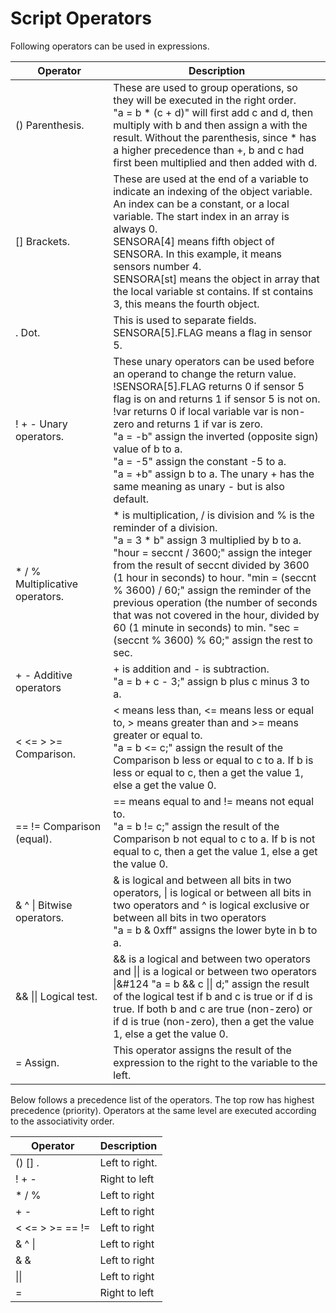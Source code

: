 # Script Operators

Following operators can be used in expressions.

| Operator                                         | Description                                                                                                                                                                                                                                                                                                                                                                                                                                                                           |
| ------------------------------------------------ | ------------------------------------------------------------------------------------------------------------------------------------------------------------------------------------------------------------------------------------------------------------------------------------------------------------------------------------------------------------------------------------------------------------------------------------------------------------------------------------- |
| <div style="width: 100pt">() Parenthesis. </div> | These are used to group operations, so they will be executed in the right order.</br>&quot;a = b \* (c + d)&quot; will first add c and d, then multiply with b and then assign a with the result. Without the parenthesis, since \* has a higher precedence than +, b and c had first been multiplied and then added with d.                                                                                                                                                           |
| [] Brackets.                                     | These are used at the end of a variable to indicate an indexing of the object variable. An index can be a constant, or a local variable. The start index in an array is always 0.</br>SENSORA[4] means fifth object of SENSORA. In this example, it means sensors number 4.</br>SENSORA[st] means the object in array that the local variable st contains. If st contains 3, this means the fourth object.                                                                              |
| . Dot.                                           | This is used to separate fields.</br>SENSORA[5].FLAG means a flag in sensor 5.                                                                                                                                                                                                                                                                                                                                                                                                         |
| ! + - Unary operators.                           | These unary operators can be used before an operand to change the return value.</br> !SENSORA[5].FLAG returns 0 if sensor 5 flag is on and returns 1 if sensor 5 is not on.</br> !var returns 0 if local variable var is non-zero and returns 1 if var is zero.</br> "a = -b" assign the inverted (opposite sign) value of b to a. </br>"a = -5" assign the constant -5 to a.</br>"a = +b" assign b to a. The unary + has the same meaning as unary - but is also default.                 |
| \* / % Multiplicative operators.                 | \* is multiplication, / is division and % is the reminder of a division. </br>"a = 3 \* b" assign 3 multiplied by b to a. </br>"hour = seccnt / 3600;" assign the integer from the result of seccnt divided by 3600 (1 hour in seconds) to hour. "min = (seccnt % 3600) / 60;" assign the reminder of the previous operation (the number of seconds that was not covered in the hour, divided by 60 (1 minute in seconds) to min. "sec = (seccnt % 3600) % 60;" assign the rest to sec. |
| + - Additive operators                           | + is addition and - is subtraction.</br>"a = b + c - 3;" assign b plus c minus 3 to a.                                                                                                                                                                                                                                                                                                                                                                                                 |
| < <= > >= Comparison.                            | < means less than, <= means less or equal to, > means greater than and >= means greater or equal to.<br>"a = b <= c;" assign the result of the Comparison b less or equal to c to a. If b is less or equal to c, then a get the value 1, else a get the value 0.                                                                                                                                                                                                                      |
| == != Comparison (equal).                        | == means equal to and != means not equal to. <br>"a = b != c;" assign the result of the Comparison b not equal to c to a. If b is not equal to c, then a get the value 1, else a get the value 0.                                                                                                                                                                                                                                                                                     |
| & ^ &#124; Bitwise operators.                    | & is logical and between all bits in two operators, &#124; is logical or between all bits in two operators and ^ is logical exclusive or between all bits in two operators<br>"a = b & 0xff" assigns the lower byte in b to a.                                                                                                                                                                                                                                                        |
| && &#124;&#124; Logical test.                    | && is a logical and between two operators and &#124;&#124; is a logical or between two operators &#124;&#124 "a = b && c &#124;&#124; d;" assign the result of the logical test if b and c is true or if d is true. If both b and c are true (non-zero) or if d is true (non-zero), then a get the value 1, else a get the value 0.                                                                                                                                                   |
| = Assign.                                        | This operator assigns the result of the expression to the right to the variable to the left.                                                                                                                                                                                                                                                                                                                                                                                          |

Below follows a precedence list of the operators. The top row has highest precedence (priority). Operators at the same level are executed according to the associativity order.

| Operator        | Description    |
| --------------- | -------------- |
| () [] .         | Left to right. |
| ! + -           | Right to left  |
| \* / %          | Left to right  |
| + -             | Left to right  |
| < <= > >= == != | Left to right  |
| & ^ &#124;      | Left to right  |
| & &             | Left to right  |
| &#124;&#124;    | Left to right  |
| =               | Right to left  |
